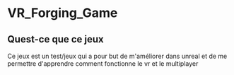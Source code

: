 # VR_Forging_Game


## Quest-ce que ce jeux

Ce jeux est un test/jeux qui a pour but de m'améliorer dans unreal et de me permettre d'apprendre comment fonctionne le vr et le multiplayer
